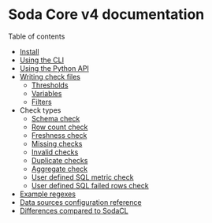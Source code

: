 # Soda Core v4 documentation

Table of contents

* [Install](pages/install.md)
* [Using the CLI](pages/cli.md)
* [Using the Python API](pages/python_api.md)
* [Writing check files](pages/writing_check_files.md)
  * [Thresholds](pages/thresholds.md)
  * [Variables](pages/variables.md)
  * [Filters](pages/filters.md)
* Check types
  * [Schema check](pages/schema_check.md)
  * [Row count check](pages/row_count_check.md)
  * [Freshness check](pages/freshness_check.md)
  * [Missing checks](pages/missing_checks.md)
  * [Invalid checks](pages/invalid_checks.md)
  * [Duplicate checks](pages/duplicate_checks.md)
  * [Aggregate check](pages/aggregate_check.md)
  * [User defined SQL metric check](pages/metric_check.md)
  * [User defined SQL failed rows check](pages/failed_rows_check.md)
* [Example regexes](pages/example_regexes)
* [Data sources configuration reference](pages/data_source.md) 
* [Differences compared to SodaCL](pages/sodacl_diffs.md)
